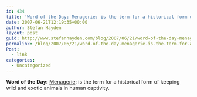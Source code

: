 ```yaml
---
id: 434
title: 'Word of the Day: Menagerie: is the term for a historical form of keeping wild and exotic animals in human captivity.'
date: 2007-06-21T12:19:35+00:00
author: Stefan Hayden
layout: post
guid: http://www.stefanhayden.com/blog/2007/06/21/word-of-the-day-menagerie-is-the-term-for-a-historical-form-of-keeping-wild-and-exotic-animals-in-human-captivity/
permalink: /blog/2007/06/21/word-of-the-day-menagerie-is-the-term-for-a-historical-form-of-keeping-wild-and-exotic-animals-in-human-captivity/
Post:
  - link
categories:
  - Uncategorized
---
```

<p><b>Word of the Day:</b> <a href="http://en.wikipedia.org/wiki/Menagerie">Menagerie</a>: is the term for a historical form of keeping wild and exotic animals in human captivity.
</p>

